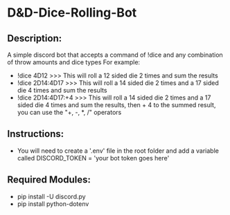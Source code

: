 # D&D-Dice-Rolling-Bot

## Description:
A simple discord bot that accepts a command of !dice and any combination of throw amounts and dice types
For example:
- !dice 4D12 >>> This will roll a 12 sided die 2 times and sum the results
- !dice 2D14:4D17 >>> This will roll a 14 sided die 2 times and a 17 sided die 4 times and sum the results
- !dice 2D14:4D17:+4 >>> This will roll a 14 sided die 2 times and a 17 sided die 4 times and sum the results, then + 4 to the summed result, you can use the "+, -, *, /" operators

## Instructions:
- You will need to create a '.env' file in the root folder and add a variable called DISCORD_TOKEN = 'your bot token goes here'

## Required Modules:
- pip install -U discord.py
- pip install python-dotenv